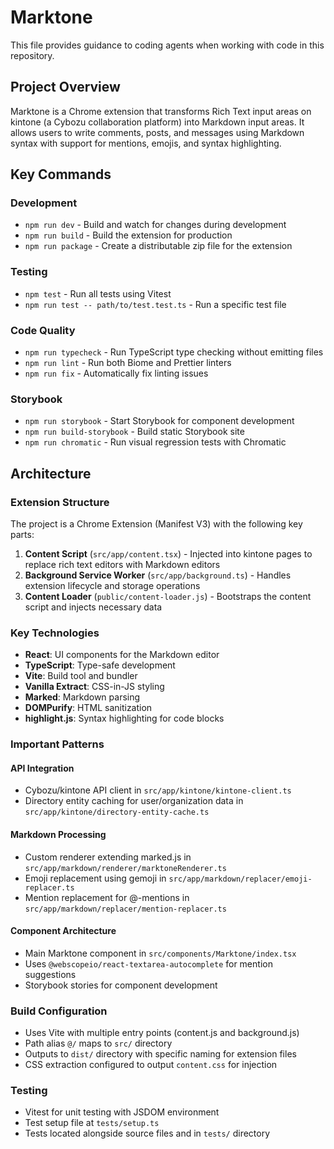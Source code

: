 # Marktone

This file provides guidance to coding agents when working with code in this repository.

## Project Overview

Marktone is a Chrome extension that transforms Rich Text input areas on kintone (a Cybozu collaboration platform) into Markdown input areas.
It allows users to write comments, posts, and messages using Markdown syntax with support for mentions, emojis, and syntax highlighting.

## Key Commands

### Development

- `npm run dev` - Build and watch for changes during development
- `npm run build` - Build the extension for production
- `npm run package` - Create a distributable zip file for the extension

### Testing

- `npm test` - Run all tests using Vitest
- `npm run test -- path/to/test.test.ts` - Run a specific test file

### Code Quality

- `npm run typecheck` - Run TypeScript type checking without emitting files
- `npm run lint` - Run both Biome and Prettier linters
- `npm run fix` - Automatically fix linting issues

### Storybook

- `npm run storybook` - Start Storybook for component development
- `npm run build-storybook` - Build static Storybook site
- `npm run chromatic` - Run visual regression tests with Chromatic

## Architecture

### Extension Structure

The project is a Chrome Extension (Manifest V3) with the following key parts:

1. **Content Script** (`src/app/content.tsx`) - Injected into kintone pages to replace rich text editors with Markdown editors
2. **Background Service Worker** (`src/app/background.ts`) - Handles extension lifecycle and storage operations
3. **Content Loader** (`public/content-loader.js`) - Bootstraps the content script and injects necessary data

### Key Technologies

- **React**: UI components for the Markdown editor
- **TypeScript**: Type-safe development
- **Vite**: Build tool and bundler
- **Vanilla Extract**: CSS-in-JS styling
- **Marked**: Markdown parsing
- **DOMPurify**: HTML sanitization
- **highlight.js**: Syntax highlighting for code blocks

### Important Patterns

#### API Integration

- Cybozu/kintone API client in `src/app/kintone/kintone-client.ts`
- Directory entity caching for user/organization data in `src/app/kintone/directory-entity-cache.ts`

#### Markdown Processing

- Custom renderer extending marked.js in `src/app/markdown/renderer/marktoneRenderer.ts`
- Emoji replacement using gemoji in `src/app/markdown/replacer/emoji-replacer.ts`
- Mention replacement for @-mentions in `src/app/markdown/replacer/mention-replacer.ts`

#### Component Architecture

- Main Marktone component in `src/components/Marktone/index.tsx`
- Uses `@webscopeio/react-textarea-autocomplete` for mention suggestions
- Storybook stories for component development

### Build Configuration

- Uses Vite with multiple entry points (content.js and background.js)
- Path alias `@/` maps to `src/` directory
- Outputs to `dist/` directory with specific naming for extension files
- CSS extraction configured to output `content.css` for injection

### Testing

- Vitest for unit testing with JSDOM environment
- Test setup file at `tests/setup.ts`
- Tests located alongside source files and in `tests/` directory
